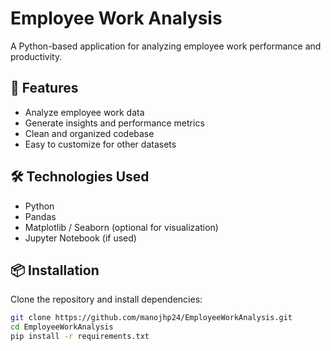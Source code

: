 # Employee Work Analysis

A Python-based application for analyzing employee work performance and productivity.

## 🚀 Features

- Analyze employee work data
- Generate insights and performance metrics
- Clean and organized codebase
- Easy to customize for other datasets

## 🛠️ Technologies Used

- Python
- Pandas
- Matplotlib / Seaborn (optional for visualization)
- Jupyter Notebook (if used)

## 📦 Installation

Clone the repository and install dependencies:

```bash
git clone https://github.com/manojhp24/EmployeeWorkAnalysis.git
cd EmployeeWorkAnalysis
pip install -r requirements.txt
